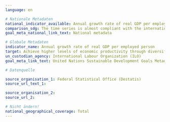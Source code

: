 ```yaml
---
language: en

# Nationale Metadaten
national_indicator_available: Annual growth rate of real GDP per employed person
comparison_sdg: The time series is almost compliant with the international metadata description, but GDP is calculated in EUR and not in US dollars.
goal_meta_national_link_text: National metadata

# Globale Metadaten
indicator_name: Annual growth rate of real GDP per employed person
target: Achieve higher levels of economic productivity through diversification, technological upgrading and innovation, including through a focus on high-value added and labour-intensive sectors
un_custodian_agency: International Labour Organization (ILO)
goal_meta_link_text: United Nations Sustainable Development Goals Metadata

# Datenquelle

source_organisation_1: Federal Statistical Office (Destatis)
source_url_text_1:

source_organisation_2:
source_url_2:

# Nicht ändern!
national_geographical_coverage: Total
---
```

